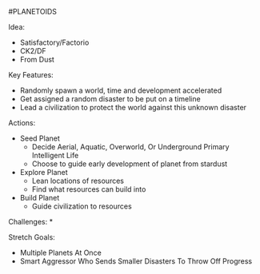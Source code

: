 #PLANETOIDS

Idea:
  * Satisfactory/Factorio
  * CK2/DF
  * From Dust

Key Features:
  * Randomly spawn a world, time and development accelerated
  * Get assigned a random disaster to be put on a timeline
  * Lead a civilization to protect the world against this unknown disaster

Actions:
  * Seed Planet
    + Decide Aerial, Aquatic, Overworld, Or Underground Primary Intelligent Life
    + Choose to guide early development of planet from stardust
  * Explore Planet
    + Lean locations of resources
    + Find what resources can build into
  * Build Planet
    + Guide civilization to resources

Challenges:
  *

Stretch Goals:
  * Multiple Planets At Once
  * Smart Aggressor Who Sends Smaller Disasters To Throw Off Progress
